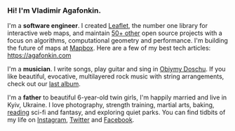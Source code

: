 ### Hi! I'm Vladimir Agafonkin.

I'm a **software engineer**. I created [Leaflet](https://leafletjs.com), the number one library for interactive web maps, and maintain [50+ other](https://github.com/mourner/projects) open source projects with a focus on algorithms, computational geometry and performance. I'm building the future of maps at [Mapbox](https://mapbox.com). Here are a few of my best tech articles: https://agafonkin.com

I'm a **musician**. I write songs, play guitar and sing in [Obiymy Doschu](https://rain.in.ua/en). If you like beautiful, evocative, multilayered rock music with string arrangements, check out our [last album](https://rain.in.ua/son/en).

I'm a **father** to beautiful 6-year-old twin girls, I'm happily married and live in Kyiv, Ukraine. I love photography, strength training, martial arts, baking, [reading](https://www.goodreads.com/user/show/7379374-vladimir) sci-fi and fantasy, and exploring quiet parks. You can find tidbits of my life on [Instagram](https://www.instagram.com/mournerv/), [Twitter](https://twitter.com/mourner) and [Facebook](https://www.facebook.com/agafonkin).
